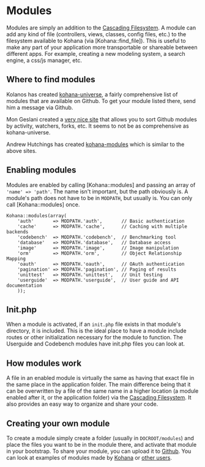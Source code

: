 # Modules

Modules are simply an addition to the [Cascading Filesystem](files).  A module can add any kind of file (controllers, views, classes, config files, etc.) to the filesystem available to Kohana (via [Kohana::find_file]).  This is useful to make any part of your application more transportable or shareable between different apps.  For example, creating a new modeling system, a search engine, a css/js manager, etc.

## Where to find modules

Kolanos has created [kohana-universe](http://github.com/kolanos/kohana-universe/tree/master/modules/), a fairly comprehensive list of modules that are available on Github. To get your module listed there, send him a message via Github.

Mon Geslani created a [very nice site](http://kohana.mongeslani.com/) that allows you to sort Github modules by activity, watchers, forks, etc.  It seems to not be as comprehensive as kohana-universe.

Andrew Hutchings has created [kohana-modules](http://www.kohana-modules.com) which is similar to the above sites.

## Enabling modules

Modules are enabled by calling [Kohana::modules] and passing an array of `'name' => 'path'`.  The name isn't important, but the path obviously is.  A module's path does not have to be in `MODPATH`, but usually is.  You can only call [Kohana::modules] once.

    Kohana::modules(array(
        'auth'       => MODPATH.'auth',       // Basic authentication
        'cache'      => MODPATH.'cache',      // Caching with multiple backends
        'codebench'  => MODPATH.'codebench',  // Benchmarking tool
        'database'   => MODPATH.'database',   // Database access
        'image'      => MODPATH.'image',      // Image manipulation
        'orm'        => MODPATH.'orm',        // Object Relationship Mapping
        'oauth'      => MODPATH.'oauth',      // OAuth authentication
        'pagination' => MODPATH.'pagination', // Paging of results
        'unittest'   => MODPATH.'unittest',   // Unit testing
        'userguide'  => MODPATH.'userguide',  // User guide and API documentation
        ));

## Init.php

When a module is activated, if an `init.php` file exists in that module's directory, it is included.  This is the ideal place to have a module include routes or other initialization necessary for the module to function.  The Userguide and Codebench modules have init.php files you can look at.

## How modules work

A file in an enabled module is virtually the same as having that exact file in the same place in the application folder.  The main difference being that it can be overwritten by a file of the same name in a higher location (a module enabled after it, or the application folder) via the [Cascading Filesystem](files).  It also provides an easy way to organize and share your code.

## Creating your own module

To create a module simply create a folder (usually in `DOCROOT/modules`) and place the files you want to be in the module there, and activate that module in your bootstrap.  To share your module, you can upload it to [Github](http://github.com).  You can look at examples of modules made by [Kohana](http://github.com/kohana) or [other users](#where-to-find-modules).